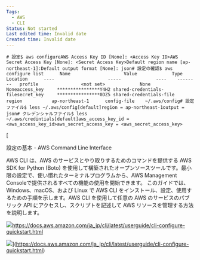 ```yaml
---
Tags:
  - AWS
  - CLI
Status: Not started
Last edited time: Invalid date
Created time: Invalid date
---
```

```
# 設定$ aws configureAWS Access Key ID [None]: <Access Key ID>AWS Secret Access Key [None]: <Secret Access Key>Default region name [ap-northeast-1]:Default output format [None]: json# 設定の確認$ aws configure list      Name                    Value             Type    Location      ----                    -----             ----    --------   profile                <not set>             None    Noneaccess_key     ****************Y4H2 shared-credentials-filesecret_key     ****************0DZ5 shared-credentials-file    region           ap-northeast-1      config-file    ~/.aws/config# 設定ファイル$ less ~/.aws/config[default]region = ap-northeast-1output = json# クレデンシャルファイル$ less ~/.aws/credintials[default]aws_access_key_id = <aws_access_key_id>aws_secret_access_key = <aws_secret_access_key>
```

[

設定の基本 - AWS Command Line Interface

AWS CLI は、AWS のサービスとやり取りするためのコマンドを提供する AWS SDK for Python (Boto) を使用して構築されたオープンソースツールです。最小限の設定で、使い慣れたターミナルプログラムから、AWS Management Consoleで提供されるすべての機能の使用を開始できます。 このガイドでは、Windows、macOS、および Linux で AWS CLI をインストール、設定、使用するための手順を示します。AWS CLI を使用して任意の AWS のサービスのパブリック API にアクセスし、スクリプトを記述して AWS リソースを管理する方法を説明します。

![](https://docs.aws.amazon.com/assets/images/favicon.ico)https://docs.aws.amazon.com/ja_jp/cli/latest/userguide/cli-configure-quickstart.html

![](https://a0.awsstatic.com/libra-css/images/logos/aws_logo_smile_179x109.png)](https://docs.aws.amazon.com/ja_jp/cli/latest/userguide/cli-configure-quickstart.html)